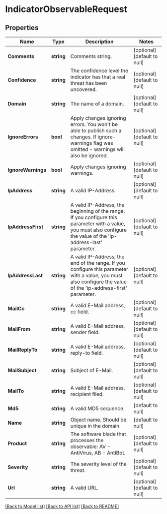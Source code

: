 # IndicatorObservableRequest

## Properties
Name | Type | Description | Notes
------------ | ------------- | ------------- | -------------
**Comments** | **string** | Comments string. | [optional] [default to null]
**Confidence** | **string** | The confidence level the indicator has that a real threat has been uncovered. | [optional] [default to null]
**Domain** | **string** | The name of a domain. | [optional] [default to null]
**IgnoreErrors** | **bool** | Apply changes ignoring errors. You won&#39;t be able to publish such a changes. If ignore-warnings flag was omitted - warnings will also be ignored. | [optional] [default to null]
**IgnoreWarnings** | **bool** | Apply changes ignoring warnings. | [optional] [default to null]
**IpAddress** | **string** | A valid IP-Address. | [optional] [default to null]
**IpAddressFirst** | **string** | A valid IP-Address, the beginning of the range. If you configure this parameter with a value, you must also configure the value of the &#39;ip-address-last&#39; parameter. | [optional] [default to null]
**IpAddressLast** | **string** | A valid IP-Address, the end of the range. If you configure this parameter with a value, you must also configure the value of the &#39;ip-address-first&#39; parameter. | [optional] [default to null]
**MailCc** | **string** | A valid E-Mail address, cc field. | [optional] [default to null]
**MailFrom** | **string** | A valid E-Mail address, sender field. | [optional] [default to null]
**MailReplyTo** | **string** | A valid E-Mail address, reply-to field. | [optional] [default to null]
**MailSubject** | **string** | Subject of E-Mail. | [optional] [default to null]
**MailTo** | **string** | A valid E-Mail address, recipient filed. | [optional] [default to null]
**Md5** | **string** | A valid MD5 sequence. | [default to null]
**Name** | **string** | Object name. Should be unique in the domain. | [default to null]
**Product** | **string** | The software blade that processes the observable: AV - AntiVirus, AB - AntiBot. | [optional] [default to null]
**Severity** | **string** | The severity level of the threat. | [optional] [default to null]
**Url** | **string** | A valid URL. | [optional] [default to null]

[[Back to Model list]](../README.md#documentation-for-models) [[Back to API list]](../README.md#documentation-for-api-endpoints) [[Back to README]](../README.md)


